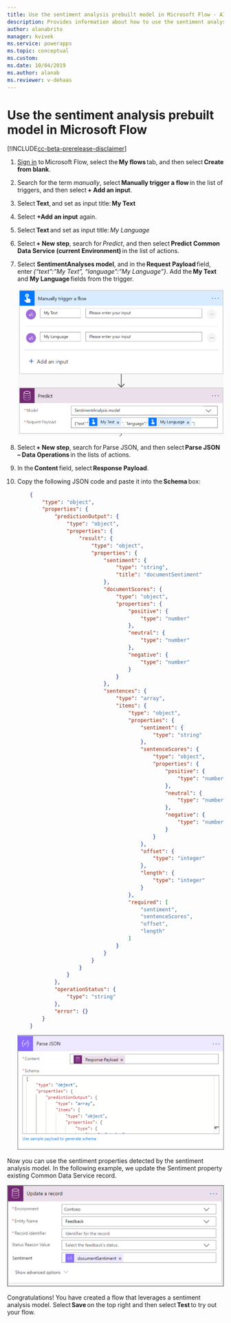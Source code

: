 ```yaml
---
title: Use the sentiment analysis prebuilt model in Microsoft Flow - AI Builder | Microsoft Docs
description: Provides information about how to use the sentiment analysis prebuilt model in your Flows
author: alanabrito
manager: kvivek
ms.service: powerapps
ms.topic: conceptual
ms.custom: 
ms.date: 10/04/2019
ms.author: alanab
ms.reviewer: v-dehaas
---
```



# Use the sentiment analysis prebuilt model in Microsoft Flow

[!INCLUDE[cc-beta-prerelease-disclaimer](./includes/cc-beta-prerelease-disclaimer.md)]

1. [Sign in](https://flow.microsoft.com/signin) to Microsoft Flow, select the **My flows** tab, and then select **Create from blank**.
1. Search for the term *manually*, select **Manually trigger a flow** in the list of triggers, and then select **+ Add an input**.
1. Select **Text**, and set as input title: **My Text**
1. Select **+Add an input** again.
1. Select **Text** and set as input title: *My Language*
1. Select **+ New step**, search for *Predict*, and then select **Predict Common Data Service (current Environment)** in the list of actions.
1. Select **SentimentAnalyses model**, and in the **Request Payload** field, enter *{“text”:”My Text”, “language”:”My Language”}*. Add the **My Text** and **My Language** fields from the trigger.

   ![Manually trigger flow screen](media/flow-sentiment-analysis.PNG "Manually trigger flow screen")
   
1. Select **+ New step**, search for Parse JSON, and then select **Parse JSON – Data Operations** in the lists of actions.
1. In the **Content** field, select **Response Payload**.
1. Copy the following JSON code and paste it into the **Schema** box: 
 
    ```JSON
        { 
            "type": "object", 
            "properties": { 
                "predictionOutput": { 
                    "type": "object", 
                    "properties": { 
                        "result": { 
                            "type": "object", 
                            "properties": { 
                                "sentiment": { 
                                    "type": "string", 
                                    "title": "documentSentiment" 
                                }, 
                                "documentScores": { 
                                    "type": "object", 
                                    "properties": { 
                                        "positive": { 
                                            "type": "number" 
                                        }, 
                                        "neutral": { 
                                            "type": "number" 
                                        }, 
                                        "negative": { 
                                            "type": "number" 
                                        } 
                                    } 
                                }, 
                                "sentences": { 
                                    "type": "array", 
                                    "items": { 
                                        "type": "object", 
                                        "properties": { 
                                            "sentiment": { 
                                                "type": "string" 
                                            }, 
                                            "sentenceScores": { 
                                                "type": "object", 
                                                "properties": { 
                                                    "positive": { 
                                                        "type": "number" 
                                                    }, 
                                                    "neutral": { 
                                                        "type": "number" 
                                                    }, 
                                                    "negative": { 
                                                        "type": "number" 
                                                    } 
                                                } 
                                            }, 
                                            "offset": { 
                                                "type": "integer" 
                                            }, 
                                            "length": { 
                                                "type": "integer" 
                                            } 
                                        }, 
                                        "required": [ 
                                            "sentiment", 
                                            "sentenceScores", 
                                            "offset", 
                                            "length" 
                                        ] 
                                    } 
                                } 
                            } 
                        } 
                    } 
                }, 
                "operationStatus": { 
                    "type": "string" 
                }, 
                "error": {} 
            } 
        }
    ```

   ![Parse JSON screen](media/flow-parse-json-2.PNG "Parse JSON screen")

Now you can use the sentiment properties detected by the sentiment analysis model. In the following example, we update the Sentiment property existing Common Data Service record. 

![Update record](media/flow-update-sentiment.PNG "Update record")

Congratulations! You have created a flow that leverages a sentiment analysis model. Select **Save** on the top right and then select **Test** to try out your flow.
